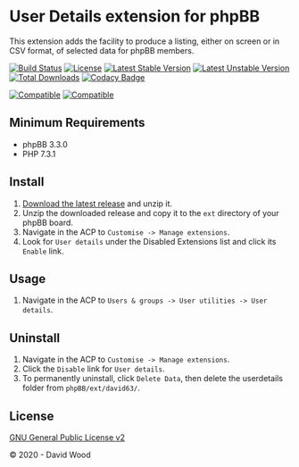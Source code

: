 # User Details extension for phpBB

This extension adds the facility to produce a listing, either on screen or in CSV format, of selected data for phpBB members.

[![Build Status](https://travis-ci.com/david63/userdetails.svg?branch=master)](https://travis-ci.com/david63/userdetails)
[![License](https://poser.pugx.org/david63/userdetails/license)](https://packagist.org/packages/david63/userdetails)
[![Latest Stable Version](https://poser.pugx.org/david63/userdetails/v/stable)](https://packagist.org/packages/david63/userdetails)
[![Latest Unstable Version](https://poser.pugx.org/david63/userdetails/v/unstable)](https://packagist.org/packages/david63/userdetails)
[![Total Downloads](https://poser.pugx.org/david63/userdetails/downloads)](https://packagist.org/packages/david63/userdetails)
[![Codacy Badge](https://api.codacy.com/project/badge/Grade/0455c9bf15c74844b17041c1956d25d1)](https://www.codacy.com/manual/david63/userdetails?utm_source=github.com&amp;utm_medium=referral&amp;utm_content=david63/userdetails&amp;utm_campaign=Badge_Grade)

[![Compatible](https://img.shields.io/badge/compatible-phpBB:3.2.x-blue.svg)](https://shields.io/)
[![Compatible](https://img.shields.io/badge/compatible-phpBB:3.3.x-blue.svg)](https://shields.io/)

## Minimum Requirements
* phpBB 3.3.0
* PHP 7.3.1

## Install
1. [Download the latest release](https://github.com/david63/userdetails/archive/3.3.zip) and unzip it.
2. Unzip the downloaded release and copy it to the `ext` directory of your phpBB board.
3. Navigate in the ACP to `Customise -> Manage extensions`.
4. Look for `User details` under the Disabled Extensions list and click its `Enable` link.

## Usage
1. Navigate in the ACP to `Users & groups -> User utilities -> User details`.

## Uninstall
1. Navigate in the ACP to `Customise -> Manage extensions`.
2. Click the `Disable` link for `User details`.
3. To permanently uninstall, click `Delete Data`, then delete the userdetails folder from `phpBB/ext/david63/`.

## License
[GNU General Public License v2](http://opensource.org/licenses/GPL-2.0)

© 2020 - David Wood